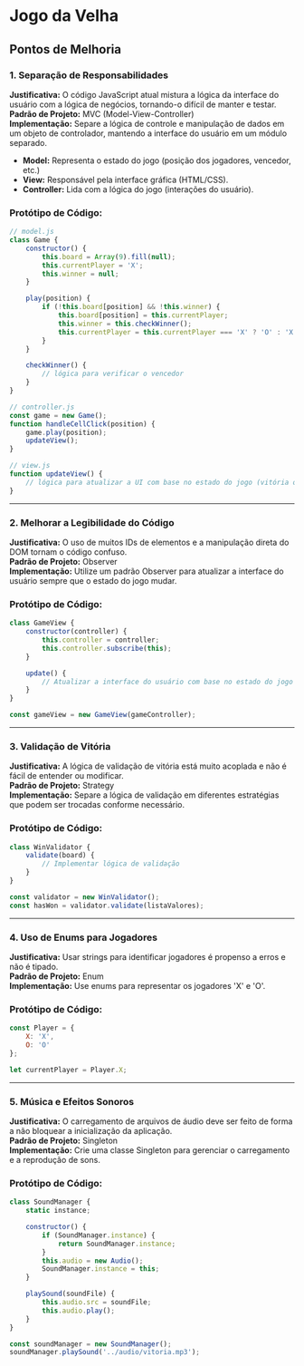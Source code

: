 # Jogo da Velha

## Pontos de Melhoria

### 1. Separação de Responsabilidades
**Justificativa:** O código JavaScript atual mistura a lógica da interface do usuário com a lógica de negócios, tornando-o difícil de manter e testar.  
**Padrão de Projeto:** MVC (Model-View-Controller)  
**Implementação:** Separe a lógica de controle e manipulação de dados em um objeto de controlador, mantendo a interface do usuário em um módulo separado.
- **Model:** Representa o estado do jogo (posição dos jogadores, vencedor, etc.)
- **View:** Responsável pela interface gráfica (HTML/CSS).
- **Controller:** Lida com a lógica do jogo (interações do usuário).
### Protótipo de Código:
```javascript
// model.js
class Game {
    constructor() {
        this.board = Array(9).fill(null);
        this.currentPlayer = 'X';
        this.winner = null;
    }

    play(position) {
        if (!this.board[position] && !this.winner) {
            this.board[position] = this.currentPlayer;
            this.winner = this.checkWinner();
            this.currentPlayer = this.currentPlayer === 'X' ? 'O' : 'X';
        }
    }

    checkWinner() {
        // lógica para verificar o vencedor
    }
}

// controller.js
const game = new Game();
function handleCellClick(position) {
    game.play(position);
    updateView();
}

// view.js
function updateView() {
    // lógica para atualizar a UI com base no estado do jogo (vitória ou velha)
}
```
---

### 2. Melhorar a Legibilidade do Código
**Justificativa:** O uso de muitos IDs de elementos e a manipulação direta do DOM tornam o código confuso.  
**Padrão de Projeto:** Observer  
**Implementação:** Utilize um padrão Observer para atualizar a interface do usuário sempre que o estado do jogo mudar.
### Protótipo de Código:
```javascript
class GameView {
    constructor(controller) {
        this.controller = controller;
        this.controller.subscribe(this);
    }

    update() {
        // Atualizar a interface do usuário com base no estado do jogo (vitória ou velha)
    }
}

const gameView = new GameView(gameController);

```
---

### 3. Validação de Vitória
**Justificativa:** A lógica de validação de vitória está muito acoplada e não é fácil de entender ou modificar.  
**Padrão de Projeto:** Strategy  
**Implementação:** Separe a lógica de validação em diferentes estratégias que podem ser trocadas conforme necessário.
### Protótipo de Código:
```javascript
class WinValidator {
    validate(board) {
        // Implementar lógica de validação
    }
}

const validator = new WinValidator();
const hasWon = validator.validate(listaValores);

```
---

### 4. Uso de Enums para Jogadores
**Justificativa:** Usar strings para identificar jogadores é propenso a erros e não é tipado.  
**Padrão de Projeto:** Enum  
**Implementação:** Use enums para representar os jogadores 'X' e 'O'.
### Protótipo de Código:
```javascript
const Player = {
    X: 'X',
    O: 'O'
};

let currentPlayer = Player.X;

```
---

### 5. Música e Efeitos Sonoros
**Justificativa:** O carregamento de arquivos de áudio deve ser feito de forma a não bloquear a inicialização da aplicação.  
**Padrão de Projeto:** Singleton  
**Implementação:** Crie uma classe Singleton para gerenciar o carregamento e a reprodução de sons.
### Protótipo de Código:
```javascript
class SoundManager {
    static instance;

    constructor() {
        if (SoundManager.instance) {
            return SoundManager.instance;
        }
        this.audio = new Audio();
        SoundManager.instance = this;
    }

    playSound(soundFile) {
        this.audio.src = soundFile;
        this.audio.play();
    }
}

const soundManager = new SoundManager();
soundManager.playSound('../audio/vitoria.mp3');
```

